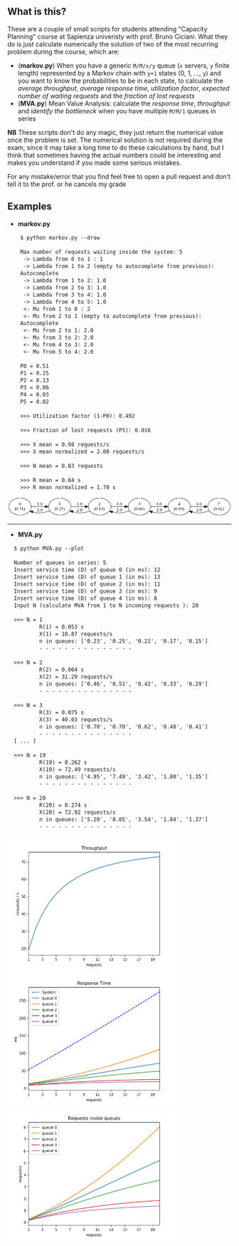 ## What is this?

These are a couple of small scripts for students attending "Capacity Planning" course at Sapienza univeristy with prof. Bruno Ciciani. What they do is just calculate numerically the solution of two of the most recurring problem during the course, which are:
  - (__markov.py__) When you have a generic `M/M/x/y` queue (`x` servers, `y` finite length) represented by a Markov chain with `y+1` states (0, 1, ..., `y`) and you want to know the probabilities to be in each state, to calculate the _average throughput_, _average response time_,  _utilization factor_, _expected number of waiting requests_ and the _fraction of lost requests_
  - (__MVA.py__) Mean Value Analysis: calculate the _response time_, _throughput_ and _identify the bottleneck_ when you have multiple `M/M/1` queues in series
  
__NB__ These scripts don't do any magic, they just return the numerical value once the problem is set. The numerical solution is not required during the exam, since it may take a long time to do these calculations by hand, but I think that sometimes having the actual numbers could be interesting and makes you understand if you made some serious mistakes.


For any mistake/error that you find feel free to open a pull request and don't tell it to the prof. or he cancels my grade

## Examples

- __markov.py__

```
    $ python markov.py --draw

    Max number of requests waiting inside the system: 5
     -> Lambda from 0 to 1 : 1
     -> Lambda from 1 to 2 (empty to autocomplete from previous):
    Autocomplete
     -> Lambda from 1 to 2: 1.0
     -> Lambda from 2 to 3: 1.0
     -> Lambda from 3 to 4: 1.0
     -> Lambda from 4 to 5: 1.0
     <- Mu from 1 to 0 : 2
     <- Mu from 2 to 1 (empty to autocomplete from previous):
    Autocomplete
     <- Mu from 2 to 1: 2.0
     <- Mu from 3 to 2: 2.0
     <- Mu from 4 to 3: 2.0
     <- Mu from 5 to 4: 2.0
    
    P0 = 0.51
    P1 = 0.25
    P2 = 0.13
    P3 = 0.06
    P4 = 0.03
    P5 = 0.02
    
    >>> Utilization factor (1-P0): 0.492
    
    >>> Fraction of lost requests (P5): 0.016
    
    >>> X mean = 0.98 requests/s
    >>> X mean normalized = 2.00 requests/s
    
    >>> N mean = 0.83 requests
    
    >>> R mean = 0.84 s
    >>> R mean normalized = 1.70 s
```

<img src="examples/markov.png">

---

- __MVA.py__

```
  $ python MVA.py --plot

  Number of queues in series: 5
  Insert service time (D) of queue 0 (in ms): 12
  Insert service time (D) of queue 1 (in ms): 13
  Insert service time (D) of queue 2 (in ms): 11
  Insert service time (D) of queue 3 (in ms): 9
  Insert service time (D) of queue 4 (in ms): 8
  Input N (calculate MVA from 1 to N incoming requests ): 20

  >>> N = 1
          R(1) = 0.053 s
          X(1) = 18.87 requests/s
          n in queues: ['0.23', '0.25', '0.21', '0.17', '0.15']
          - - - - - - - - - - - - - - -

  >>> N = 2
          R(2) = 0.064 s
          X(2) = 31.29 requests/s
          n in queues: ['0.46', '0.51', '0.42', '0.33', '0.29']
          - - - - - - - - - - - - - - -

  >>> N = 3
          R(3) = 0.075 s
          X(3) = 40.03 requests/s
          n in queues: ['0.70', '0.78', '0.62', '0.48', '0.41']
          - - - - - - - - - - - - - - - 
  [ ... ]

  >>> N = 19
          R(19) = 0.262 s
          X(19) = 72.49 requests/s
          n in queues: ['4.95', '7.49', '3.42', '1.80', '1.35']
          - - - - - - - - - - - - - - -

  >>> N = 20
          R(20) = 0.274 s
          X(20) = 72.92 requests/s
          n in queues: ['5.20', '8.05', '3.54', '1.84', '1.37']
          - - - - - - - - - - - - - - -
```

<img src="examples/throughput.png" width=380 height=300>

<img src="examples/response-time.png" width=380 height=300>

<img src="examples/requests-in-queues.png" width=380 height=300>
